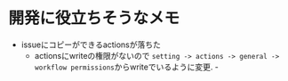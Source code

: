 # 開発に役立ちそうなメモ
- issueにコピーができるactionsが落ちた
  - actionsにwriteの権限がないので `setting -> actions -> general -> workflow permissions`からwriteでいるように変更. -
